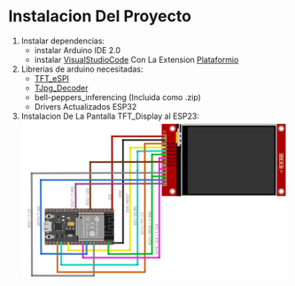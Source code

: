 # Instalacion Del Proyecto
 
 1. Instalar dependencias: 
    * instalar Arduino IDE 2.0
    * instalar [VisualStudioCode](https://code.visualstudio.com/download) Con La Extension [Plataformio](https://platformio.org/install/ide?install=vscode)
 2. Librerias de arduino necesitadas:
    * [TFT_eSPI](https://github.com/Bodmer/TFT_eSPI)
    * [TJpg_Decoder](https://github.com/Bodmer/TJpg_Decoder)
    * bell-peppers_inferencing (Incluida como .zip)
    * Drivers Actualizados ESP32 
 3. Instalacion De La Pantalla TFT_Display al ESP23:
    ![TFT Display](assets/TFT.jpg)
   


